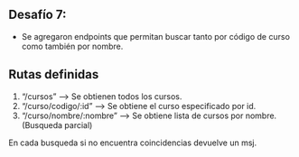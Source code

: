 ## Desafío 7:

- Se agregaron endpoints que permitan buscar tanto por código de curso como también por nombre.

## Rutas definidas

  1. “/cursos”  --> Se obtienen todos los cursos.
  2. “/curso/codigo/:id”  --> Se obtiene el curso especificado por id.
  3. “/curso/nombre/:nombre” --> Se obtiene lista de cursos por nombre.(Busqueda parcial)

 En cada busqueda si no encuentra coincidencias devuelve un msj.